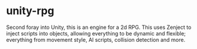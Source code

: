 # unity-rpg
Second foray into Unity, this is an engine for a 2d RPG.  This uses Zenject to inject scripts into objects, allowing everything to be dynamic and flexible; everything from movement style, AI scripts, collision detection and more.

